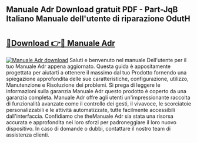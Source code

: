 ## Manuale Adr Download gratuit PDF - Part-JqB Italiano Manuale dell'utente di riparazione OdutH

# <h2><a href="http://dfe5qy.blite.top/?on=Manuale+Adr">🔗Download 👉🔴 Manuale Adr</a></h2>

[![Manuale Adr download](https://i.imgur.com/lujVjoI.png)](http://dfe5qy.blite.top/?on=Manuale+Adr)
Saluti e benvenuto nel manuale Dell'utente per il tuo Manuale Adr appena aggiornato. Questa guida è appositamente progettata per aiutarti a ottenere il massimo dal tuo Prodotto fornendo una spiegazione approfondita delle sue caratteristiche, configurazione, utilizzo, Manutenzione e Risoluzione dei problemi. Si prega di leggere le informazioni sulla garanzia Manuale Adr questo prodotto è coperto da una garanzia completa. Manuale Adr offre agli utenti un'impressionante raccolta di funzionalità avanzate come il controllo dei gesti, il vivavoce, le scorciatoie personalizzabili e le attività automatizzate, tutte facilmente accessibili dall'interfaccia. Confidiamo che theManuale Adr sia stata una risorsa accurata e approfondita nei loro sforzi per padroneggiare il loro nuovo dispositivo. In caso di domande o dubbi, contattare il nostro team di assistenza clienti.
